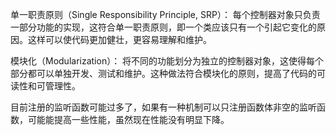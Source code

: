 单一职责原则（Single Responsibility Principle, SRP）：
每个控制器对象只负责一部分功能的实现，这符合单一职责原则，即一个类应该只有一个引起它变化的原因。这样可以使代码更加健壮，更容易理解和维护。

模块化（Modularization）：
将不同的功能划分为独立的控制器对象，这使得每个部分都可以单独开发、测试和维护。这种做法符合模块化的原则，提高了代码的可读性和可管理性。

目前注册的监听函数可能过多了，如果有一种机制可以只注册函数体非空的监听函数，可能能提高一些性能，虽然现在性能没有明显下降。
